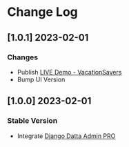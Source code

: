 # Change Log

## [1.0.1] 2023-02-01
### Changes

- Publish [LIVE Demo - VacationSavers](https://django-datta-pro.onrender.com/)
- Bump UI Version

## [1.0.0] 2023-02-01
### Stable Version

- Integrate [Django Datta Admin PRO](https://github.com/app-generator/django-admin-datta-pro) 
